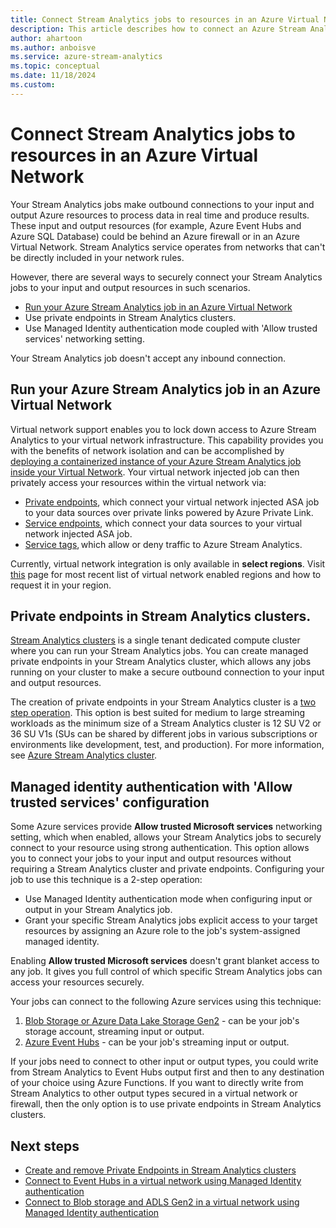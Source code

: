 ```yaml
---
title: Connect Stream Analytics jobs to resources in an Azure Virtual Network
description: This article describes how to connect an Azure Stream Analytics job with resources that are in a virtual network.
author: ahartoon
ms.author: anboisve
ms.service: azure-stream-analytics
ms.topic: conceptual
ms.date: 11/18/2024
ms.custom:
---
```

# Connect Stream Analytics jobs to resources in an Azure Virtual Network 

Your Stream Analytics jobs make outbound connections to your input and output Azure resources to process data in real time and produce results. These input and output resources (for example, Azure Event Hubs and Azure SQL Database) could be behind an Azure firewall or in an Azure Virtual Network. Stream Analytics service operates from networks that can't be directly included in your network rules.

However, there are several ways to securely connect your Stream Analytics jobs to your input and output resources in such scenarios.
* [Run your Azure Stream Analytics job in an Azure Virtual Network](../stream-analytics/run-job-in-virtual-network.md)  
* Use private endpoints in Stream Analytics clusters.
* Use Managed Identity authentication mode coupled with 'Allow trusted services' networking setting.

Your Stream Analytics job doesn't accept any inbound connection.

## Run your Azure Stream Analytics job in an Azure Virtual Network
Virtual network support enables you to lock down access to Azure Stream Analytics to your virtual network infrastructure. This capability provides you with the benefits of network isolation and can be accomplished by [deploying a containerized instance of your Azure Stream Analytics job inside your Virtual Network](../virtual-network/virtual-network-for-azure-services.md). Your virtual network injected job can then privately access your resources within the virtual network via: 

- [Private endpoints](../private-link/private-endpoint-overview.md), which connect your virtual network injected ASA job to your data sources over private links powered by Azure Private Link.   
- [Service endpoints](../virtual-network/virtual-network-service-endpoints-overview.md), which connect your data sources to your virtual network injected ASA job. 
- [Service tags](../virtual-network/service-tags-overview.md), which allow or deny traffic to Azure Stream Analytics. 

Currently, virtual network integration is only available in **select regions**. Visit [this](../stream-analytics/run-job-in-virtual-network.md) page for most recent list of virtual network enabled regions and how to request it in your region.

## Private endpoints in Stream Analytics clusters.
[Stream Analytics clusters](./cluster-overview.md) is a single tenant dedicated compute cluster where you can run your Stream Analytics jobs. You can create managed private endpoints in your Stream Analytics cluster, which allows any jobs running on your cluster to make a secure outbound connection to your input and output resources.

The creation of private endpoints in your Stream Analytics cluster is a [two step operation](./private-endpoints.md). This option is best suited for medium to large streaming workloads as the minimum size of a Stream Analytics cluster is 12 SU V2 or 36 SU V1s (SUs can be shared by different jobs in various subscriptions or environments like development, test, and production). For more information, see [Azure Stream Analytics cluster](../stream-analytics/cluster-overview.md).

## Managed identity authentication with 'Allow trusted services' configuration
Some Azure services provide **Allow trusted Microsoft services** networking setting, which when enabled, allows your Stream Analytics jobs to securely connect to your resource using strong authentication. This option allows you to connect your jobs to your input and output resources without requiring a Stream Analytics cluster and private endpoints. Configuring your job to use this technique is a 2-step operation:
* Use Managed Identity authentication mode when configuring input or output in your Stream Analytics job.
* Grant your specific Stream Analytics jobs explicit access to your target resources by assigning an Azure role to the job's system-assigned managed identity. 

Enabling **Allow trusted Microsoft services** doesn't grant blanket access to any job. It gives you full control of which specific Stream Analytics jobs can access your resources securely. 

Your jobs can connect to the following Azure services using this technique:
1. [Blob Storage or Azure Data Lake Storage Gen2](./blob-output-managed-identity.md) - can be your job's storage account, streaming input or output.
2. [Azure Event Hubs](./event-hubs-managed-identity.md) - can be your job's streaming input or output.

If your jobs need to connect to other input or output types, you could write from Stream Analytics to Event Hubs output first and then to any destination of your choice using Azure Functions. If you want to directly write from Stream Analytics to other output types secured in a virtual network or firewall, then the only option is to use private endpoints in Stream Analytics clusters.

## Next steps

* [Create and remove Private Endpoints in Stream Analytics clusters](./private-endpoints.md)
* [Connect to Event Hubs in a virtual network using Managed Identity authentication](./event-hubs-managed-identity.md)
* [Connect to Blob storage and ADLS Gen2 in a virtual network using Managed Identity authentication](./blob-output-managed-identity.md)

